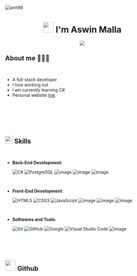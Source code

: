 <p align="left"> <img src="https://komarev.com/ghpvc/?username=amt98&label=Profile%20views&color=0e75b6&style=flat" alt="amt98" /> </p>

<h1 align="center" ><img src="https://media.giphy.com/media/hvRJCLFzcasrR4ia7z/giphy.gif" width="35"><b> I'm Aswin Malla </b></h1>

<p align="center">
  <a href="https://github.com/DenverCoder1/readme-typing-svg"><img src="https://readme-typing-svg.herokuapp.com?font=Time+New+Roman&color=6366F1&size=30&center=true&vCenter=true&width=600&height=120&lines=Software+Developer;Problem+solver;Web+developer;Passionate+Learner;Adaptable+multitasker;Analytical+thinker"></a>
</p>

	
## **About me 🧑🏽‍💻**

<br>

- A full-stack developer
- I love working out
- I am currently learning C#
- Personal website [link](https://www.aswinmalla.com)

<br><br>

<br><br>

## <img src="https://media2.giphy.com/media/QssGEmpkyEOhBCb7e1/giphy.gif?cid=ecf05e47a0n3gi1bfqntqmob8g9aid1oyj2wr3ds3mg700bl&rid=giphy.gif" width ="25"><b> Skills</b>
<br>

<p align="center">

- **Back-End Development**:
    
    ![C#](https://github.com/AMT98/AMT98/assets/113475440/4efe470e-87e0-44d0-8e21-630f40116b55)
    ![PostgreSQL](https://github.com/AMT98/AMT98/assets/113475440/46d1202f-505e-44ec-a630-63758e99decc)
    ![image](https://github.com/AMT98/AMT98/assets/113475440/2f123617-d571-444d-9c3b-0795999d734e)
    ![image](https://github.com/AMT98/AMT98/assets/113475440/f486bb90-bdc4-46e7-9305-ab1e0a84539c)
    ![image](https://github.com/AMT98/AMT98/assets/113475440/07e76e4b-b6d0-4996-9a15-51373d47f5bf)




<br>   
    
- **Front-End Development**:

   ![HTML5](https://img.shields.io/badge/HTML5%20-%23E34F26.svg?style=for-the-badge&logo=html5&logoColor=white)
   ![CSS3](https://img.shields.io/badge/CSS%20-%231572B6.svg?style=for-the-badge&logo=css3&logoColor=white)
   ![JavaScript](https://img.shields.io/badge/JavaScript%20-%23F7DF1E.svg?style=for-the-badge&logo=javascript&logoColor=black)
   ![image](https://github.com/AMT98/AMT98/assets/113475440/a5e081fb-d89c-42df-94cb-dd4b83ad167a)
   ![image](https://github.com/AMT98/AMT98/assets/113475440/f31a78ce-1653-4586-b3c7-0c9c37cef77f)
   ![image](https://github.com/AMT98/AMT98/assets/113475440/ff0933f3-f5c4-4cc2-82da-fee7a76cfa87)

<br>

- **Softwares and Tools**:

    ![Git](https://img.shields.io/badge/git-%23F05033.svg?style=for-the-badge&logo=git&logoColor=white)
    ![GitHub](https://img.shields.io/badge/github-%23121011.svg?style=for-the-badge&logo=github&logoColor=white)
    ![Google](https://img.shields.io/badge/google-%234285F4.svg?style=for-the-badge&logo=google&logoColor=white)
    ![Visual Studio Code](https://img.shields.io/badge/Visual%20Studio%20Code-0078d7.svg?style=for-the-badge&logo=visual-studio-code&logoColor=white)
    ![image](https://github.com/AMT98/AMT98/assets/113475440/4d01a277-46cb-4bbd-879d-2a187aff0e37)
<br>
<br><br>

## <img src="https://media.giphy.com/media/iY8CRBdQXODJSCERIr/giphy.gif" width="35"><b> Github </b>
<br>

<div align="center">

<a href="https://github.com/AMT98/">

</a>
</div>

<br>


